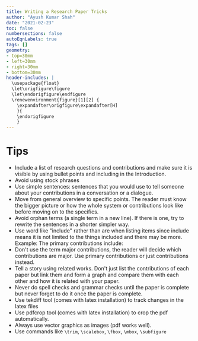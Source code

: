 ```yaml
---
title: Writing a Research Paper Tricks
author: "Ayush Kumar Shah"
date: "2021-02-23"
toc: false
numbersections: false
autoEqnLabels: true
tags: []
geometry:
- top=30mm
- left=30mm
- right=30mm
- bottom=30mm
header-includes: |
  \usepackage{float}
  \let\origfigure\figure
  \let\endorigfigure\endfigure
  \renewenvironment{figure}[1][2] {
    \expandafter\origfigure\expandafter[H]
    }{
    \endorigfigure
    }
---
```

# Tips

- Include a list of research questions and contributions and make sure it is
    visible by using bullet points and including in the Introduction.
- Avoid using stock phrases
- Use simple sentences: sentences that you would use to tell someone about your
    contributions in a conversation or a dialogue.
- Move from general overview to specific points. The reader must know the bigger
    picture or how the whole system or contributions look like before moving on
    to the specifics.
- Avoid orphan terms (a single term in a new line). If there is one, try to
    rewrite the sentences in a shorter simpler way.
- Use word like "include" rather than are when listing items since include means
    it is not limited to the things included and there may be more. Example: The
    primary contributions include:
- Don't use the term major contributions, the reader will decide which
    contributions are major. Use primary contributions or just contributions instead.
- Tell a story using related works. Don't just list the contributions of each
    paper but link them and form a graph and compare them with each other and
    how it is related with your paper.
- Never do spell checks and grammar checks until the paper is complete but never
    forget to do it once the paper is complete.
- Use tekdiff tool (comes with latex installation) to track changes in the latex files
- Use pdfcrop tool (comes with latex installation) to crop the pdf
    automatically.
- Always use vector graphics as images (pdf works well). 
- Use commands like `\trim`, `\scalebox`, `\fbox`, `\mbox`, `\subfigure`

